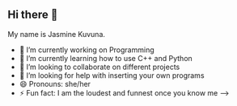 ## Hi there 👋
My name is Jasmine Kuvuna.
- 🔭 I’m currently working on Programming
- 🌱 I’m currently learning how to use C++ and Python
- 👯 I’m looking to collaborate on different projects
- 🤔 I’m looking for help with inserting your own programs
- 😄 Pronouns: she/her
- ⚡ Fun fact: I am the loudest and funnest once you know me
-->
